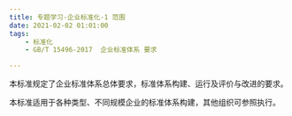 ```yaml
---
title: 专题学习-企业标准化-1 范围
date: 2021-02-02 01:01:00
tags: 
	- 标准化
	- GB/T 15496-2017  企业标准体系 要求

---
```




本标准规定了企业标准体系总体要求，标准体系构建、运行及评价与改进的要求。 

本标准适用于各种类型、不同规模企业的标准体系构建，其他组织可参照执行。